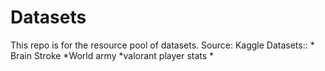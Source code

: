 # Datasets
This repo is for the resource pool of datasets.
Source: Kaggle
Datasets:: * Brain Stroke
           *World army 
           *valorant player stats
           *
